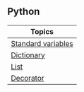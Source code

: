 ##  Python


| Topics |  
|--------|
| [Standard variables](variables.md)
| [Dictionary](dict.md)
| [List](list.md) |
| [Decorator](decorator.md) |
